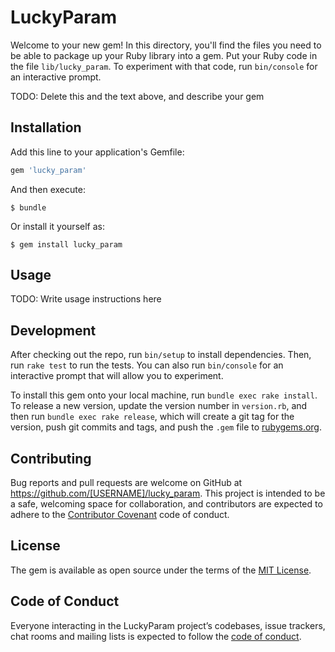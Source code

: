 # LuckyParam

Welcome to your new gem! In this directory, you'll find the files you need to be able to package up your Ruby library into a gem. Put your Ruby code in the file `lib/lucky_param`. To experiment with that code, run `bin/console` for an interactive prompt.

TODO: Delete this and the text above, and describe your gem

## Installation

Add this line to your application's Gemfile:

```ruby
gem 'lucky_param'
```

And then execute:

    $ bundle

Or install it yourself as:

    $ gem install lucky_param

## Usage

TODO: Write usage instructions here

## Development

After checking out the repo, run `bin/setup` to install dependencies. Then, run `rake test` to run the tests. You can also run `bin/console` for an interactive prompt that will allow you to experiment.

To install this gem onto your local machine, run `bundle exec rake install`. To release a new version, update the version number in `version.rb`, and then run `bundle exec rake release`, which will create a git tag for the version, push git commits and tags, and push the `.gem` file to [rubygems.org](https://rubygems.org).

## Contributing

Bug reports and pull requests are welcome on GitHub at https://github.com/[USERNAME]/lucky_param. This project is intended to be a safe, welcoming space for collaboration, and contributors are expected to adhere to the [Contributor Covenant](http://contributor-covenant.org) code of conduct.

## License

The gem is available as open source under the terms of the [MIT License](https://opensource.org/licenses/MIT).

## Code of Conduct

Everyone interacting in the LuckyParam project’s codebases, issue trackers, chat rooms and mailing lists is expected to follow the [code of conduct](https://github.com/[USERNAME]/lucky_param/blob/master/CODE_OF_CONDUCT.md).
